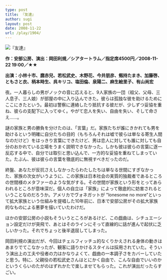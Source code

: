 ```yaml
---
type: post
title: 『友達』
author: sugi
layout: post
date: 2008-11-22
url: /play/1904/
---
```

<img src="/images/play/20081122.jpg" alt="『友達』" class="alignleft" />

**作：安部公房、演出：岡田利規／シアタートラム／指定席4500円／2008-11-22 19:00／★★**

**出演：小林十市、麿赤兒、若松武史、木野花、今井朋彦、剱持たまき、加藤啓、ともさと衣、柄本時生、呉キリコ、塩田倫、泉陽二、麻生絵里子、有山尚宏**

夜。一人暮らしの男がノックの音に応えると、9人家族の一団（祖父、父母、三人息子、三人娘）が部屋の中に入り込んできた。彼らは孤独な彼を助けるためにここにきたという。最初は警察に連絡したり抵抗する彼だが、少しずつ妥協を重ね、彼らの支配下に入ってゆく。やがて恋人を失い、自由を失い、そして命さえ......。

謎の家族と男の勝負を分けたのは、「言葉」だ。家族たちが誰にきかれても男を助けるという明確に自分たちの目的（もちろんそれは嘘で彼らは単なる寄生人間なのだけど）をはっきり言葉にできたけど、男は恋人に対しても誰に対しても自分のおかれている立場をうまく説明できなかった。しかも彼は彼らの言葉に逐一反応する中で、自分では取引と思い込んで、一方的な妥協を重ねてしまっていた。たぶん、彼は彼らの言葉を徹底的に無視すべきだったのだ。

終盤、あなたが反抗さえしなかったらわたしたちは単なる世間にすぎなかった、家族の次女がいうように、この家族は日本社会の実質的独裁者であるところの世間様のメタファーのような気がする。その世間が家族という形をとってあらわれるところが意味深だ。個人の自立は「家族」によって徹底的に妨害されるということなのだろうか。アメリカでヴォネガットが "lonesome no more"といって拡大家族という仕組みを提唱した10年前に、日本で安部公房がその拡大家族的なものによる悪夢を描いていたわけだ。

ほかの安部公房の小説もそういうところがあるけど、この戯曲は、シチュエーション設定だけが突飛で、あとはそのラインにそって直線的に話が進んで起伏に乏しいかった。それでちょっと後半退屈してしまった。

岡田利規の演出だが、今回はチェルフィッチュ的なくりかえされる身体の動きはあまりでてこなかったが、観客に語りかけるスタイルは採用されていた。そういう演出上の工夫や役者の力はかなりよくて、戯曲の一本調子さをカバーしていたと思う。特に、父親役の若松武史さんはとにかく自由で、こんな自由でいいのかというくらいのたがのはずれかたで楽しませてもらった。これが演出だったらすごい。
